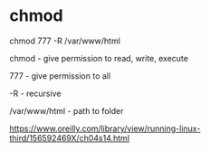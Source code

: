 
# chmod #

chmod 777 -R /var/www/html

chmod - give permission to read, write, execute

777 - give permission to all

-R - recursive

/var/www/html - path to folder

https://www.oreilly.com/library/view/running-linux-third/156592469X/ch04s14.html